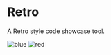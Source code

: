 # Retro
A Retro style code showcase tool.


![blue](https://user-images.githubusercontent.com/83249470/220006608-6db206c2-5733-4a32-abae-e34587ebb57b.jpg)
![red](https://user-images.githubusercontent.com/83249470/220006667-bf49c19d-b966-458c-a088-f9fa0fde730b.jpg)
